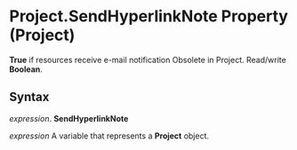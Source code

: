 
# Project.SendHyperlinkNote Property (Project)

 **True** if resources receive e-mail notification Obsolete in Project. Read/write **Boolean**.


## Syntax

 _expression_. **SendHyperlinkNote**

 _expression_ A variable that represents a **Project** object.

